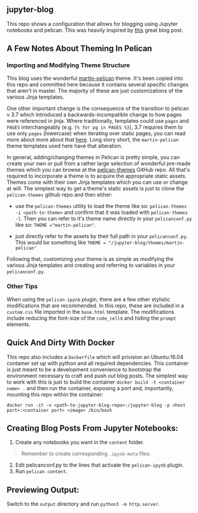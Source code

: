 jupyter-blog
---------------------

This repo shows a configuration that allows for blogging using Jupyter notebooks and pelican. This was heavily inspired by [this](https://www.dataquest.io/blog/how-to-setup-a-data-science-blog/) great blog post.

## A Few Notes About Theming In Pelican

### Importing and Modifying Theme Structure
This blog uses the wonderful [martin-pelican](https://github.com/cpaulik/martin-pelican) theme. It's been copied into this repo and committed here because it contains several specific changes that aren't in master. The majority of these are just customizations of the various Jinja templates.

One other important change is the consequence of the transition to pelican v 3.7 which introduced a backwards-incompatible change to how pages were referenced in jinja. Where traditionally, templates could use `pages` and `PAGES` interchangeably (e.g. `{% for pg in PAGES %}`), 3.7 requires them to use only `pages` (lowercase) when iterating over static pages, you can read more about more about that  [here](http://docs.getpelican.com/en/latest/faq.html#since-i-upgraded-pelican-my-pages-are-no-longer-rendered). Long story short, the `martin-pelican` theme templates used here have that alteration.

In general, adding/changing themes in Pelican is pretty simple, you can create your own or pull from a rather large selection of wonderful pre-made themes which you can browse at the [pelican-themes](https://github.com/getpelican/pelican-themes) GitHub repo. All that's required to incorporate a theme is to acquire the appropriate static assets. Themes come with their own Jinja templates which you can use or change at will. The simplest way to get a theme's static assets is just to clone the `pelican-themes` github repo and then either:

* use the `pelican-themes` utility to load the theme like so: `pelican-themes -i <path-to-theme>` and confirm that it was loaded  with `pelican-themes -l`. Then you can refer to it's theme name directly in your `pelicanconf.py` like so: `THEME ="martin-pelican"`.

* just directly refer to the assets by their full path in your `pelicanconf.py`. This would be something like `THEME = "/jupyter-blog/themes/martin-pelican"`

Following that, customizing your theme is as simple as modifying the various Jinja templates and creating and referring to variables in your `pelicanconf.py`.

### Other Tips
When using the `pelican-ipynb` plugin, there are a few other stylistic modifications that are recommended. In this repo, these are included in a `custom.css` file imported in the `base.html` template. The modifications include reducing the font-size of the `code_cell`s and hiding the `prompt` elements.

## Quick And Dirty With Docker
This repo also includes a `Dockerfile` which will privision an Ubuntu:16.04 container set up with python and all required dependencies. This container is just meant to be a development convenience to bootstrap the environment necessary to craft and push out blog posts. The simplest way to work with this is just to build the container `docker build -t <container name> .` and then run the container, exposing a port and, importantly, mounting this repo within the container:

`docker run -it -v <path-to-jupyter-blog-repo>:/jupyter-blog -p <host port>:<container port> <image> /bin/bash`

## Creating Blog Posts From Jupyter Notebooks:
1. Create any notebooks you want in the `content` folder.
> Remember to create corresponding `.ipynb-meta` files.

2. Edit pelicanconf.py to the lines that activate the `pelican-ipynb` plugin.
3. Run `pelican content`.

## Previewing Output:
Switch to the `output` directory and run `python3 -m http.server`.
